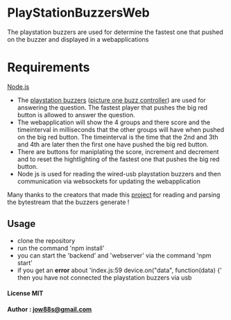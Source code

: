 # PlayStationBuzzersWeb
The playstation buzzers are used for determine the fastest one that pushed on the buzzer and displayed in a webapplications

# Requirements
[Node.js](https://www.google.com/search?q=node+js&oq=node+js&aqs=chrome..69i57j69i60l2j0l3.1470j0j7&sourceid=chrome&ie=UTF-8)

- The [playstation buzzers](https://en.wikipedia.org/wiki/Buzz!) ([picture one buzz controller](https://en.wikipedia.org/wiki/File:Buzz_Buzzer.jpg)) are used for answering the question. The fastest player that pushes the big red button is allowed to answer the question.
- The webapplication will show the 4 groups and there score and the timeinterval in milliseconds that the other groups will have when pushed on the big red button. The timeinterval is the time that the 2nd and 3th and 4th are later then the first one have pushed the big red button.
- There are buttons for maniplating the score, increment and decrement and to reset the hightlighting of the fastest one that pushes the big red button.
- Node js is used for reading the wired-usb playstation buzzers and then communication via websockets for updating the webapplication

Many thanks to the creators that made this [project](https://www.hakantuncer.com/2016/09/07/creating-an-online-quiz-game-using-node-dot-js) for reading and parsing the bytestream that the buzzers generate !


## Usage

- clone the repository
- run the command 'npm install'
- you can start the 'backend' and 'webserver' via the command 'npm start'
- if you get an **error** about 'index.js:59 device.on("data", function(data) {' then you have not connected the playstation buzzers via usb

#### License MIT

#### Author : jow88s@gmail.com

